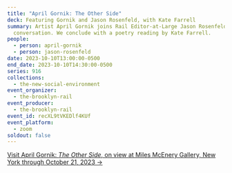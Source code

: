 ```yaml
---
title: "April Gornik: The Other Side"
deck: Featuring Gornik and Jason Rosenfeld, with Kate Farrell
summary: Artist April Gornik joins Rail Editor-at-Large Jason Rosenfeld for a
  conversation. We conclude with a poetry reading by Kate Farrell.
people:
  - person: april-gornik
  - person: jason-rosenfeld
date: 2023-10-10T13:00:00-0500
end_date: 2023-10-10T14:30:00-0500
series: 916
collections:
  - the-new-social-environment
event_organizer:
  - the-brooklyn-rail
event_producer:
  - the-brooklyn-rail
event_id: recXL9tVKEDlf4KUf
event_platform:
  - zoom
soldout: false
---
```

[V﻿isit April Gornik: *The Other Side*, on view at Miles McEnery Gallery, New York through October 21, 2023 →](https://www.milesmcenery.com/exhibitions/april-gornik2)